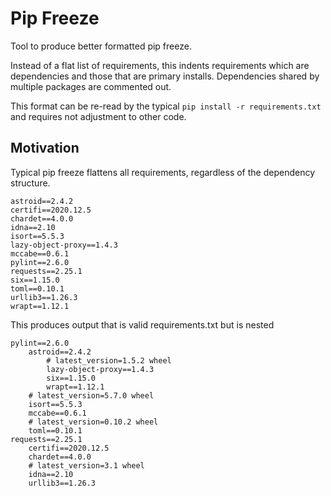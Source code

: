 # Pip Freeze

Tool to produce better formatted pip freeze.

Instead of a flat list of requirements, this indents requirements which are dependencies and those that are primary installs. Dependencies shared by multiple packages are commented out. 

This format can be re-read by the typical `pip install -r requirements.txt` and requires not adjustment to other code. 


## Motivation

Typical pip freeze flattens all requirements, regardless of the dependency structure. 

```
astroid==2.4.2
certifi==2020.12.5
chardet==4.0.0
idna==2.10
isort==5.5.3
lazy-object-proxy==1.4.3
mccabe==0.6.1
pylint==2.6.0
requests==2.25.1
six==1.15.0
toml==0.10.1
urllib3==1.26.3
wrapt==1.12.1
```

This produces output that is valid requirements.txt but is nested

```
pylint==2.6.0
    astroid==2.4.2
        # latest_version=1.5.2 wheel
        lazy-object-proxy==1.4.3
        six==1.15.0
        wrapt==1.12.1
    # latest_version=5.7.0 wheel
    isort==5.5.3
    mccabe==0.6.1
    # latest_version=0.10.2 wheel
    toml==0.10.1
requests==2.25.1
    certifi==2020.12.5
    chardet==4.0.0
    # latest_version=3.1 wheel
    idna==2.10
    urllib3==1.26.3
```
